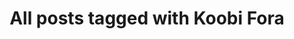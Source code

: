 ---
layout: tag
title: "All posts tagged with Koobi Fora"
permalink: /weblog/tags/koobi-fora/
taxonomy: Koobi Fora
---